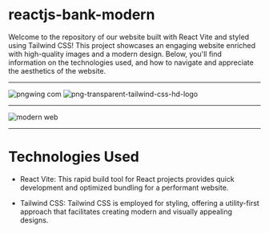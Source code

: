 # reactjs-bank-modern

Welcome to the repository of our website built with React Vite and styled using Tailwind CSS! This project showcases an engaging website enriched with high-quality images and a modern design. Below, you'll find information on the technologies used, and how to navigate and appreciate the aesthetics of the website.

<hr/>

![pngwing com](https://github.com/DiegoGarea/reactjs-bank-modern/assets/124759506/4a42fe3b-917b-4270-ac41-208253a4d9d9) ![png-transparent-tailwind-css-hd-logo](https://github.com/DiegoGarea/reactjs-bank-modern/assets/124759506/835a1ee8-897c-4948-99e0-46611b13fd97)

<hr/>

![modern web](https://github.com/DiegoGarea/reactjs-bank-modern/assets/124759506/74fd0e5d-e3ad-4166-9b6b-d7d6ff24e95f)


<hr/>

# Technologies Used

- React Vite: This rapid build tool for React projects provides quick development and optimized bundling for a performant website.

- Tailwind CSS: Tailwind CSS is employed for styling, offering a utility-first approach that facilitates creating modern and visually appealing designs.
